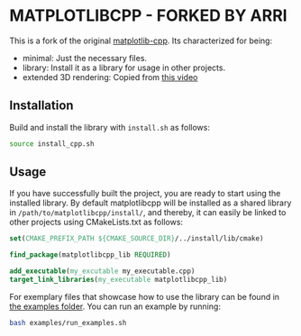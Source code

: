 # MATPLOTLIBCPP - FORKED BY ARRI

This is a fork of the original [matplotlib-cpp](https://github.com/lava/matplotlib-cpp). Its characterized for being:

- minimal: Just the necessary files.
- library: Install it as a library for usage in other projects.
- extended 3D rendering: Copied from [this video](https://www.youtube.com/watch?v=NOZDyFmWDtw)

## Installation

Build and install the library with `install.sh` as follows:

```bash
source install_cpp.sh
```

## Usage

If you have successfully built the project, you are ready to start using the installed library. By default matplotlibcpp will be installed as a shared library in `/path/to/matplotlibcpp/install/`, and thereby, it can easily be linked to other projects using CMakeLists.txt as follows:

```cmake
set(CMAKE_PREFIX_PATH ${CMAKE_SOURCE_DIR}/../install/lib/cmake)

find_package(matplotlibcpp_lib REQUIRED)

add_executable(my_excutable my_executable.cpp)
target_link_libraries(my_executable matplotlibcpp_lib)

```

For exemplary files that showcase how to use the library can be found in [the examples folder](examples/). You can run an example by running:

```bash
bash examples/run_examples.sh
```

